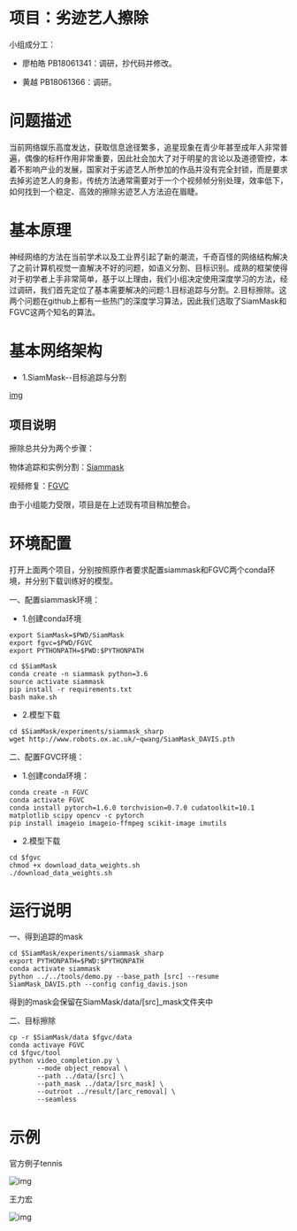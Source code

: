 # 项目：劣迹艺人擦除
小组成分工：

 - 廖柏皓 PB18061341：调研，抄代码并修改。

 - 黄越  PB18061366：调研。
 
# 问题描述

当前网络娱乐高度发达，获取信息途径繁多，追星现象在青少年甚至成年人非常普遍，偶像的标杆作用非常重要，因此社会加大了对于明星的言论以及道德管控，本着不影响产业的发展，国家对于劣迹艺人所参加的作品并没有完全封锁，而是要求去掉劣迹艺人的身影，传统方法通常需要对于一个个视频帧分别处理，效率低下，如何找到一个稳定、高效的擦除劣迹艺人方法迫在眉睫。	
 
# 基本原理
 神经网络的方法在当前学术以及工业界引起了新的潮流，千奇百怪的网络结构解决了之前计算机视觉一直解决不好的问题，如语义分割、目标识别。成熟的框架使得对于初学者上手非常简单，基于以上理由，我们小组决定使用深度学习的方法，经过调研，我们首先定位了基本需要解决的问题:1.目标追踪与分割。2.目标擦除。这两个问题在github上都有一些热门的深度学习算法，因此我们选取了SiamMask和FGVC这两个知名的算法。
 
# 基本网络架构 

 - 1.SiamMask--目标追踪与分割
 
 [img]()
##  项目说明
擦除总共分为两个步骤：

物体追踪和实例分割：[Siammask](https://github.com/foolwood/SiamMask)

视频修复：[FGVC](https://github.com/lbh666/FGVC)

由于小组能力受限，项目是在上述现有项目稍加整合。

# 环境配置

打开上面两个项目，分别按照原作者要求配置siammask和FGVC两个conda环境，并分别下载训练好的模型。

一、配置siammask环境：
- 1.创建conda环境
```shell
export SiamMask=$PWD/SiamMask
export fgvc=$PWD/FGVC
export PYTHONPATH=$PWD:$PYTHONPATH

cd $SiamMask
conda create -n siammask python=3.6
source activate siammask
pip install -r requirements.txt
bash make.sh
```
- 2.模型下载
```
cd $SiamMask/experiments/siammask_sharp
wget http://www.robots.ox.ac.uk/~qwang/SiamMask_DAVIS.pth
```

二、配置FGVC环境：
- 1.创建conda环境：
```
conda create -n FGVC
conda activate FGVC
conda install pytorch=1.6.0 torchvision=0.7.0 cudatoolkit=10.1 matplotlib scipy opencv -c pytorch
pip install imageio imageio-ffmpeg scikit-image imutils
```
- 2.模型下载
```
cd $fgvc
chmod +x download_data_weights.sh
./download_data_weights.sh
```

# 运行说明
一、得到追踪的mask
```
cd $SiamMask/experiments/siammask_sharp
export PYTHONPATH=$PWD:$PYTHONPATH
conda activate siammask
python ../../tools/demo.py --base_path [src] --resume SiamMask_DAVIS.pth --config config_davis.json
```
  得到的mask会保留在SiamMask/data/\[src\]_mask文件夹中

二、目标擦除
```
cp -r $SiamMask/data $fgvc/data
conda activaye FGVC
cd $fgvc/tool
python video_completion.py \
       --mode object_removal \
       --path ../data/[src] \
       --path_mask ../data/[src_mask] \
       --outroot ../result/[arc_removal] \
       --seamless
```
# 示例
官方例子tennis

![img](https://github.com/USTC-Computer-Vision-2021/LBH_HY_video-completion/blob/main/example/tennis.gif)

王力宏

![img](https://github.com/USTC-Computer-Vision-2021/LBH_HY_video-completion/blob/main/example/leehom.gif)
